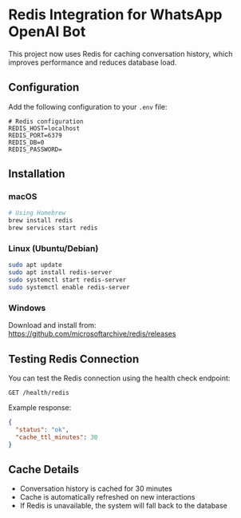 # Redis Integration for WhatsApp OpenAI Bot

This project now uses Redis for caching conversation history, which improves performance and reduces database load.

## Configuration

Add the following configuration to your `.env` file:

```
# Redis configuration
REDIS_HOST=localhost
REDIS_PORT=6379
REDIS_DB=0
REDIS_PASSWORD=
```

## Installation

### macOS

```bash
# Using Homebrew
brew install redis
brew services start redis
```

### Linux (Ubuntu/Debian)

```bash
sudo apt update
sudo apt install redis-server
sudo systemctl start redis-server
sudo systemctl enable redis-server
```

### Windows

Download and install from: https://github.com/microsoftarchive/redis/releases

## Testing Redis Connection

You can test the Redis connection using the health check endpoint:

```
GET /health/redis
```

Example response:
```json
{
  "status": "ok",
  "cache_ttl_minutes": 30
}
```

## Cache Details

- Conversation history is cached for 30 minutes
- Cache is automatically refreshed on new interactions
- If Redis is unavailable, the system will fall back to the database 